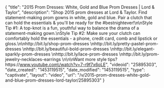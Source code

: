 {
    "title": "2015 Prom Dresses: White, Gold and Blue Prom Dresses | Lord & Taylor",
    "description": "Shop 2015 prom dresses at Lord & Taylor. Find statement-making prom gowns in white, gold and blue. Pair a clutch that can hold the essentials & you'll be ready for the #bestnightever!\n\nStyle Tip #1: A top-knot is a fun, youthful way to balance the drama of a statement-making gown.\nStyle Tip #2: Make sure your clutch can comfortably hold the essentials - a phone, credit card, comb and lipstick or gloss.\n\nhttp:\/\/bit.ly\/shop-prom-dresses \nhttp:\/\/bit.ly\/pretty-pastel-prom-dresses \nhttp:\/\/bit.ly\/beautiful-bold-prom-dresses \nhttp:\/\/bit.ly\/elegant-sparkly-prom-dresses \nhttp:\/\/bit.ly\/lace-prom-dresses \nhttp:\/\/bit.ly\/prom-jewelry-necklaces-earrings \n\n\nWant more style tips? https:\/\/www.youtube.com\/watch?v=7-r9f7x6oLE",
    "videoid": "25895303",
    "date_created": "1453119515",
    "date_modified": "1453119515",
    "type": "captivate",
    "layout": "video",
    "url": "\/v\/2015-prom-dresses-white-gold-and-blue-prom-dresses-lord-taylor\/25895303"
}